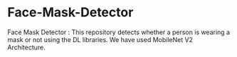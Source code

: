 # Face-Mask-Detector
Face Mask Detector : This repository detects whether a person is wearing a mask or not using the DL libraries. We have used MobileNet V2 Architecture.
